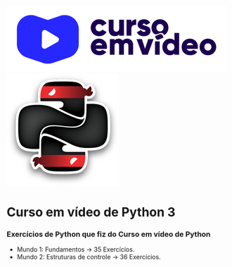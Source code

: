 [![Curso em video](https://github.com/TOPTOPUNIVERSE/CEV-PYTHON3/blob/main/images/logo_curso_em_video.png)](https://www.youtube.com/@CursoemVideo/playlists)
[![Python](https://github.com/TOPTOPUNIVERSE/CEV-PYTHON3/blob/main/images/logo_python.png)](https://www.python.org/doc/)
# Curso em vídeo de Python 3
### Exercícios de Python que fiz do Curso em vídeo de Python 

<ul>
    <li> Mundo 1: Fundamentos &#8594; 35 Exercícios.</li>
    <li> Mundo 2: Estruturas de controle &#8594; 36 Exercícios.</li>
</ul>
